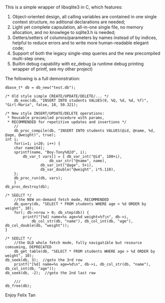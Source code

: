 
This is a simple wrapper of libsqlite3 in C, which features:
1. Object-oriented design, all calling variables are contained in one single context structure, no aditional declarations are needed;
2. Light yet complete capsulation, all-in-one single file, no memory allocation, and no knowlege to sqlite3.h is needed;
3. Getters/setters of columns/parameters by names instead of by indices, helpful to reduce errors and to write more human-readable elegant code; 
4. Support of both the legacy single-step queries and the new precompiled multi-step ones;
5. Builtin debug capability with ez_debug (a runtime debug printing wrapper of printf, see my other project)


The following is a full demonstration:


	dbase_t* db = db_new("test.db");

	/* Old style simple CREATE/UPDATE/DELETE/... */
        db_exec(db, "INSERT INTO students VALUES(0, %Q, %d, %d, %f)", "Girl-Maria", false, 18, 50.321); 

	/* New style INSERT/UPDATE/DELETE operations:
	 * Reusable precomiled procedure with params, 
	 * RECOMMENDED for repetitive updates and insertions */
        //
        db_proc_compile(db, "INSERT INTO students VALUES(@id, @name, %d, @age, @weight)", true); 
	int i;
        for(i=1; i<20; i++) {
		char name[64];
		sprintf(name, "Boy-Tony%02d", i);
	        db_var_t vars[] = { db_var_int("@id", 100+i), 
			            db_var_str("@name", name), 
				    db_var_int("@age", 5+i),
				    db_var_double("@weight", i*5.110),
		};
		db_proc_run(db, vars);
        }
	db_proc_destroy(db);

	/* SEELCT */
        //the NEW on-demand fetch mode, RECOMMENDED
        db_query(db, "SELECT * FROM students WHERE age > %d ORDER by weight", 10); 
        for(; db->nrow > 0; db_step(db)) {
	        printf("[%d] name=%s age=%d weight=%f\n", db->i, 
				db_col_str(db, "name"), db_col_int(db, "age"), db_col_double(db, "weight"));
	}

	/* SEELCT */
        //the OLD whole fetch mode, fully navigatible but resource comsuming, DEPRECATED 
        db_get_table(db, "SELECT * FROM students WHERE age > %d ORDER by weight", 10);
	db_seek(db, 3);  //goto the 3rd row
        printf("[%d] name=%s age=%d\n", db->i, db_col_str(db, "name"), db_col_int(db, "age")); 
	db_seek(db, -2);  //goto the 2nd last row

        ///
	db_free(db);




Enjoy
Felix Tan

